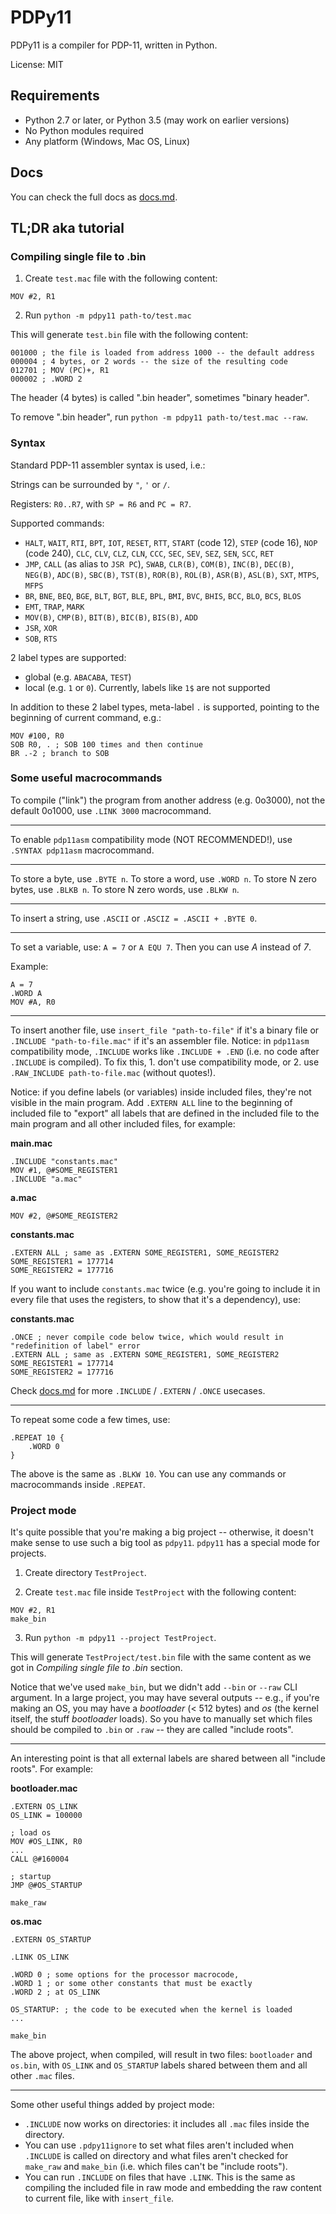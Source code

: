 # PDPy11

PDPy11 is a compiler for PDP-11, written in Python.

License: MIT

## Requirements

- Python 2.7 or later, or Python 3.5 (may work on earlier versions)
- No Python modules required
- Any platform (Windows, Mac OS, Linux)

## Docs

You can check the full docs as [docs.md](docs.md).

## TL;DR aka tutorial

### Compiling single file to .bin

1. Create `test.mac` file with the following content:

```
MOV #2, R1
```

2. Run `python -m pdpy11 path-to/test.mac`

This will generate `test.bin` file with the following content:

```
001000 ; the file is loaded from address 1000 -- the default address
000004 ; 4 bytes, or 2 words -- the size of the resulting code
012701 ; MOV (PC)+, R1
000002 ; .WORD 2
```

The header (4 bytes) is called ".bin header", sometimes "binary header".

To remove ".bin header", run `python -m pdpy11 path-to/test.mac --raw`.

### Syntax

Standard PDP-11 assembler syntax is used, i.e.:

Strings can be surrounded by `"`, `'` or `/`.

Registers: `R0..R7`, with `SP = R6` and `PC = R7`.

Supported commands:

- `HALT`, `WAIT`, `RTI`, `BPT`, `IOT`, `RESET`, `RTT`, `START` (code 12), `STEP` (code 16), `NOP` (code 240), `CLC`, `CLV`, `CLZ`, `CLN`, `CCC`, `SEC`, `SEV`, `SEZ`, `SEN`, `SCC`, `RET`
- `JMP`, `CALL` (as alias to `JSR PC`), `SWAB`, `CLR(B)`, `COM(B)`, `INC(B)`, `DEC(B)`, `NEG(B)`, `ADC(B)`, `SBC(B)`, `TST(B)`, `ROR(B)`, `ROL(B)`, `ASR(B)`, `ASL(B)`, `SXT`, `MTPS`, `MFPS`
- `BR`, `BNE`, `BEQ`, `BGE`, `BLT`, `BGT`, `BLE`, `BPL`, `BMI`, `BVC`, `BHIS`, `BCC`, `BLO`, `BCS`, `BLOS`
- `EMT`, `TRAP`, `MARK`
- `MOV(B)`, `CMP(B)`, `BIT(B)`, `BIC(B)`, `BIS(B)`, `ADD`
- `JSR`, `XOR`
- `SOB`, `RTS`

2 label types are supported:

- global (e.g. `ABACABA`, `TEST`)
- local (e.g. `1` or `0`). Currently, labels like `1$` are not supported

In addition to these 2 label types, meta-label `.` is supported, pointing to the beginning of current command, e.g.:

```
MOV #100, R0
SOB R0, . ; SOB 100 times and then continue
BR .-2 ; branch to SOB
```

### Some useful macrocommands

To compile ("link") the program from another address (e.g. 0o3000), not the default 0o1000, use `.LINK 3000` macrocommand.

---

To enable `pdp11asm` compatibility mode (NOT RECOMMENDED!), use `.SYNTAX pdp11asm` macrocommand.

---

To store a byte, use `.BYTE n`. To store a word, use `.WORD n`. To store N zero bytes, use `.BLKB n`. To store N zero words, use `.BLKW n`.

---

To insert a string, use `.ASCII` or `.ASCIZ = .ASCII + .BYTE 0`.

---

To set a variable, use: `A = 7` or `A EQU 7`. Then you can use *A* instead of *7*.

Example:

```
A = 7
.WORD A
MOV #A, R0
```

---

To insert another file, use `insert_file "path-to-file"` if it's a binary file or `.INCLUDE "path-to-file.mac"` if it's an assembler file. Notice: in `pdp11asm` compatibility mode, `.INCLUDE` works like `.INCLUDE + .END` (i.e. no code after `.INCLUDE` is compiled). To fix this, 1. don't use compatibility mode, or 2. use `.RAW_INCLUDE path-to-file.mac` (without quotes!).

Notice: if you define labels (or variables) inside included files, they're not visible in the main program. Add `.EXTERN ALL` line to the beginning of included file to "export" all labels that are defined in the included file to the main program and all other included files, for example:

**main.mac**

```
.INCLUDE "constants.mac"
MOV #1, @#SOME_REGISTER1
.INCLUDE "a.mac"
```

**a.mac**

```
MOV #2, @#SOME_REGISTER2
```

**constants.mac**

```
.EXTERN ALL ; same as .EXTERN SOME_REGISTER1, SOME_REGISTER2
SOME_REGISTER1 = 177714
SOME_REGISTER2 = 177716
```

If you want to include `constants.mac` twice (e.g. you're going to include it in every file that uses the registers, to show that it's a dependency), use:

**constants.mac**

```
.ONCE ; never compile code below twice, which would result in "redefinition of label" error
.EXTERN ALL ; same as .EXTERN SOME_REGISTER1, SOME_REGISTER2
SOME_REGISTER1 = 177714
SOME_REGISTER2 = 177716
```

Check [docs.md](docs.md) for more `.INCLUDE` / `.EXTERN` / `.ONCE` usecases.

---

To repeat some code a few times, use:

```
.REPEAT 10 {
    .WORD 0
}
```

The above is the same as `.BLKW 10`. You can use any commands or macrocommands inside `.REPEAT`.


### Project mode

It's quite possible that you're making a big project -- otherwise, it doesn't make sense to use such a big tool as `pdpy11`. `pdpy11` has a special mode for projects.

1. Create directory `TestProject`.

2. Create `test.mac` file inside `TestProject` with the following content:

```
MOV #2, R1
make_bin
```

3. Run `python -m pdpy11 --project TestProject`.

This will generate `TestProject/test.bin` file with the same content as we got in *Compiling single file to .bin* section.

Notice that we've used `make_bin`, but we didn't add `--bin` or `--raw` CLI argument. In a large project, you may have several outputs -- e.g., if you're making an OS, you may have a *bootloader* (< 512 bytes) and *os* (the kernel itself, the stuff *bootloader* loads). So you have to manually set which files should be compiled to `.bin` or `.raw` -- they are called "include roots".

---

An interesting point is that all external labels are shared between all "include roots". For example:

**bootloader.mac**

```
.EXTERN OS_LINK
OS_LINK = 100000

; load os
MOV #OS_LINK, R0
...
CALL @#160004

; startup
JMP @#OS_STARTUP

make_raw
```

**os.mac**

```
.EXTERN OS_STARTUP

.LINK OS_LINK

.WORD 0 ; some options for the processor macrocode,
.WORD 1 ; or some other constants that must be exactly
.WORD 2 ; at OS_LINK

OS_STARTUP: ; the code to be executed when the kernel is loaded
...

make_bin
```

The above project, when compiled, will result in two files: `bootloader` and `os.bin`, with `OS_LINK` and `OS_STARTUP` labels shared between them and all other `.mac` files.

---

Some other useful things added by project mode:

- `.INCLUDE` now works on directories: it includes all `.mac` files inside the directory.
- You can use `.pdpy11ignore` to set what files aren't included when `.INCLUDE` is called on directory and what files aren't checked for `make_raw` and `make_bin` (i.e. which files can't be "include roots").
- You can run `.INCLUDE` on files that have `.LINK`. This is the same as compiling the included file in raw mode and embedding the raw content to current file, like with `insert_file`.